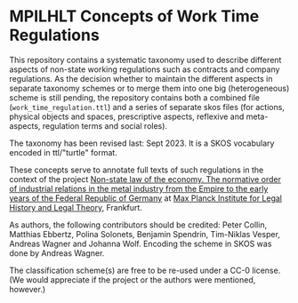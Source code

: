 # MPILHLT Concepts of Work Time Regulations

This repository contains a systematic taxonomy used to describe different aspects of non-state working regulations such as contracts and company regulations. As the decision whether to maintain the different aspects in separate taxonomy schemes or to merge them into one big (heterogeneous) scheme is still pending, the repository contains both a combined file (`work_time_regulation.ttl`) and a series of separate skos files (for actions, physical objects and spaces, prescriptive aspects, reflexive and meta-aspects, regulation terms and social roles).

The taxonomy has been revised last: Sept 2023. It is a SKOS vocabulary encoded in ttl/"turtle" format.

These concepts serve to annotate full texts of such regulations in the context of the project [Non-state law of the economy. The normative order of industrial relations in the metal industry from the Empire to the early years of the Federal Republic of Germany](https://www.lhlt.mpg.de/research-project/non-state-law-of-the-economy) at [Max Planck Institute for Legal History and Legal Theory](https://www.lhlt.mpg.de/en), Frankfurt.

As authors, the following contributors should be credited: Peter Collin, Matthias Ebbertz, Polina Solonets, Benjamin Spendrin, Tim-Niklas Vesper, Andreas Wagner and Johanna Wolf. Encoding the scheme in SKOS was done by Andreas Wagner.

The classification scheme(s) are free to be re-used under a CC-0 license. (We would appreciate if the project or the authors were mentioned, however.)
